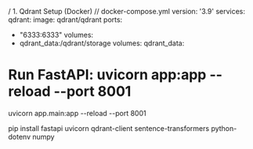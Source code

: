/ 1. Qdrant Setup (Docker)
// docker-compose.yml
version: '3.9'
services:
qdrant:
image: qdrant/qdrant
ports:
- "6333:6333"
volumes:
- qdrant_data:/qdrant/storage
volumes:
qdrant_data:


# Run FastAPI: uvicorn app:app --reload --port 8001

uvicorn app.main:app --reload  --port 8001


pip install fastapi uvicorn qdrant-client sentence-transformers python-dotenv numpy


